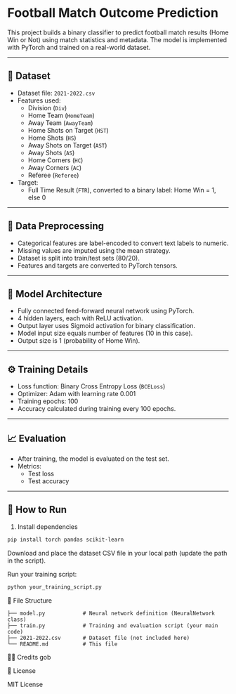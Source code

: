 # Football Match Outcome Prediction

This project builds a binary classifier to predict football match results (Home Win or Not) using match statistics and metadata. The model is implemented with PyTorch and trained on a real-world dataset.

---

## 🧾 Dataset

- Dataset file: `2021-2022.csv`
- Features used:
  - Division (`Div`)
  - Home Team (`HomeTeam`)
  - Away Team (`AwayTeam`)
  - Home Shots on Target (`HST`)
  - Home Shots (`HS`)
  - Away Shots on Target (`AST`)
  - Away Shots (`AS`)
  - Home Corners (`HC`)
  - Away Corners (`AC`)
  - Referee (`Referee`)
- Target:
  - Full Time Result (`FTR`), converted to a binary label: Home Win = 1, else 0

---

## 🔧 Data Preprocessing

- Categorical features are label-encoded to convert text labels to numeric.
- Missing values are imputed using the mean strategy.
- Dataset is split into train/test sets (80/20).
- Features and targets are converted to PyTorch tensors.

---

## 🧠 Model Architecture

- Fully connected feed-forward neural network using PyTorch.
- 4 hidden layers, each with ReLU activation.
- Output layer uses Sigmoid activation for binary classification.
- Model input size equals number of features (10 in this case).
- Output size is 1 (probability of Home Win).

---

## ⚙️ Training Details

- Loss function: Binary Cross Entropy Loss (`BCELoss`)
- Optimizer: Adam with learning rate 0.001
- Training epochs: 100
- Accuracy calculated during training every 100 epochs.

---

## 📈 Evaluation

- After training, the model is evaluated on the test set.
- Metrics:
  - Test loss
  - Test accuracy

---

## 🚀 How to Run

1. Install dependencies

```bash
pip install torch pandas scikit-learn
```
Download and place the dataset CSV file in your local path (update the path in the script).

Run your training script:

```bash 
python your_training_script.py
```

📁 File Structure
```
├── model.py            # Neural network definition (NeuralNetwork class)
├── train.py            # Training and evaluation script (your main code)
├── 2021-2022.csv       # Dataset file (not included here)
└── README.md           # This file
```
🧑‍💻 Credits
gob

📜 License

MIT License
